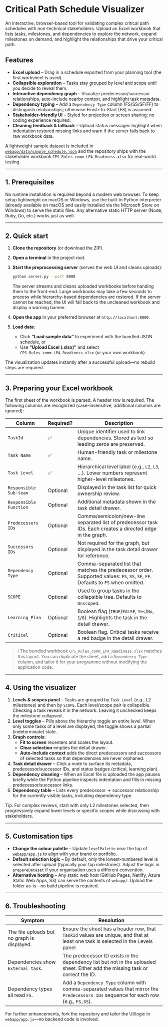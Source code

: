 # Critical Path Schedule Visualizer

An interactive, browser-based tool for validating complex critical path schedules with non-technical stakeholders. Upload an Excel workbook that lists tasks, milestones, and dependencies to explore the network, expand milestones on demand, and highlight the relationships that drive your critical path.

## Features

- **Excel upload** – Drag in a schedule exported from your planning tool (the first worksheet is used).
- **Collapsible exploration** – Tasks stay grouped by level and scope until you decide to reveal them.
- **Interactive dependency graph** – Visualize predecessor/successor relationships, auto-include nearby context, and highlight task metadata.
- **Dependency typing** – Add a `Dependency Type` column (FS/SS/SF/FF) to distinguish relationships; otherwise Finish-to-Start (FS) is assumed.
- **Stakeholder-friendly UI** – Styled for projection or screen sharing; no coding experience required.
- **Cleaning feedback & fallback** – Upload status messages highlight when indentation restored missing links and warn if the server falls back to raw workbook data.

A lightweight sample dataset is included in [`webapp/data/sample_schedule.json`](webapp/data/sample_schedule.json) and the repository ships with the stakeholder workbook `CPS_Rules_comm_LPA_Readiness.xlsx` for real-world testing.

---

## 1. Prerequisites

No runtime installation is required beyond a modern web browser. To keep setup lightweight on macOS or Windows, use the built-in Python interpreter (already available on macOS and easily installed via the Microsoft Store on Windows) to serve the static files. Any alternative static HTTP server (Node, Ruby, Go, etc.) works just as well.

---

## 2. Quick start

1. **Clone the repository** (or download the ZIP).
2. **Open a terminal** in the project root.
3. **Start the preprocessing server** (serves the web UI and cleans uploads):

   ```bash
   python server.py --port 8000
   ```

   The server streams and cleans uploaded workbooks before handing them to the front-end. Large workbooks may take a few seconds to process while hierarchy-based dependencies are restored. If the server cannot be reached, the UI will fall back to the uncleaned workbook and display a warning banner.

4. **Open the app** in your preferred browser at `http://localhost:8000`.
5. **Load data**:
   - Click **“Load sample data”** to experiment with the bundled JSON schedule, or
   - Use **“Upload Excel (.xlsx)”** and select `CPS_Rules_comm_LPA_Readiness.xlsx` (or your own workbook).

The visualization updates instantly after a successful upload—no rebuild steps are required.

---

## 3. Preparing your Excel workbook

The first sheet of the workbook is parsed. A header row is required. The following columns are recognized (case-insensitive, additional columns are ignored):

| Column | Required? | Description |
| --- | --- | --- |
| `TaskId` | ✅ | Unique identifier used to link dependencies. Stored as text so leading zeros are preserved. |
| `Task Name` | ✅ | Human-friendly task or milestone name. |
| `Task Level` | ✅ | Hierarchical level label (e.g., `L2`, `L3`, …). Lower numbers represent higher-level milestones. |
| `Responsible Sub-team` | Optional | Displayed in the task list for quick ownership review. |
| `Responsible Function` | Optional | Additional metadata shown in the task detail drawer. |
| `Predecessors IDs` | Optional | Comma/semicolon/new-line separated list of predecessor task IDs. Each creates a directed edge in the graph. |
| `Successors IDs` | Optional | Not required for the graph, but displayed in the task detail drawer for reference. |
| `Dependency Type` | Optional | Comma-separated list that matches the predecessor order. Supported values: `FS`, `SS`, `SF`, `FF`. Defaults to `FS` when omitted. |
| `SCOPE` | Optional | Used to group tasks in the collapsible tree. Defaults to `Unscoped`. |
| `Learning_Plan` | Optional | Boolean flag (`TRUE`/`FALSE`, `Yes`/`No`, `1`/`0`). Highlights the task in the detail drawer. |
| `Critical` | Optional | Boolean flag. Critical tasks receive a red badge in the detail drawer. |

> ℹ️ The bundled workbook `CPS_Rules_comm_LPA_Readiness.xlsx` matches this layout. You can duplicate the sheet, add a `Dependency Type` column, and tailor it for your programme without modifying the application code.

---

## 4. Using the visualizer

1. **Levels & scopes panel** – Tasks are grouped by `Task Level` (e.g., L2 milestones) and then by `SCOPE`. Each level/scope pair is collapsible. Checking a task reveals it in the network. Leaving it unchecked keeps the milestone collapsed.
2. **Level toggles** – Pills above the hierarchy toggle an entire level. When only some tasks of a level are displayed, the toggle shows a partial (indeterminate) state.
3. **Graph controls**:
   - **Fit to screen** recenters and scales the layout.
   - **Clear selection** empties the detail drawer.
   - **Auto-include context** adds the direct predecessors and successors of selected tasks so that dependencies are never orphaned.
4. **Task detail drawer** – Click a node to surface its metadata, predecessor/successor IDs, and status badges (critical, learning plan).
5. **Dependency cleaning** – When an Excel file is uploaded the app pauses briefly while the Python pipeline inspects indentation and fills in missing predecessor/successor links.
6. **Dependency table** – Lists every predecessor → successor relationship for the currently visible tasks, including dependency type.

Tip: For complex reviews, start with only L2 milestones selected, then progressively expand lower levels or specific scopes while discussing with stakeholders.

---

## 5. Customisation tips

- **Change the colour palette** – Update `levelPalette` near the top of [`webapp/app.js`](webapp/app.js) to align with your brand or portfolio.
- **Default selection logic** – By default, only the lowest-numbered level is selected after upload (typically your top milestones). Adjust the logic in `prepareDataset` if your organisation uses a different convention.
- **Alternative hosting** – Any static web host (GitHub Pages, Netlify, Azure Static Web Apps, S3) can serve the contents of `webapp/`. Upload the folder as-is—no build pipeline is required.

---

## 6. Troubleshooting

| Symptom | Resolution |
| --- | --- |
| The file uploads but no graph is displayed. | Ensure the sheet has a header row, that `TaskId` values are unique, and that at least one task is selected in the Levels panel. |
| Dependencies show `External task`. | The predecessor ID exists in the dependency list but not in the uploaded sheet. Either add the missing task or correct the ID. |
| Dependency types all read `FS`. | Add a `Dependency Type` column with comma-separated values that mirror the `Predecessors IDs` sequence for each row (e.g., `FS,SS`). |

For further enhancements, fork the repository and tailor the UI/logic in `webapp/app.js`—no backend code is involved.
